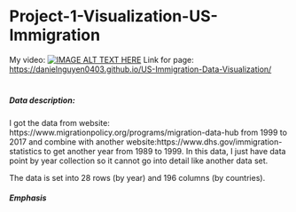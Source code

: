 # Project-1-Visualization-US-Immigration

My video: [![IMAGE ALT TEXT HERE](https://img.youtube.com/vi/9bOydaZjxs0/0.jpg)](https://www.youtube.com/watch?v=9bOydaZjxs0)
Link for page: https://danielnguyen0403.github.io/US-Immigration-Data-Visualization/
#



<h5>Data description:</h5> 
I got the data from website: https://www.migrationpolicy.org/programs/migration-data-hub 
from 1999 to 2017 and combine with another website:https://www.dhs.gov/immigration-statistics
to get another year from 1989 to 1999. In this data, I just have data point by year collection so it cannot go into detail
like another data set.

The data is set into 28 rows (by year) and 196 columns (by countries).

<h5>Emphasis</h5>
